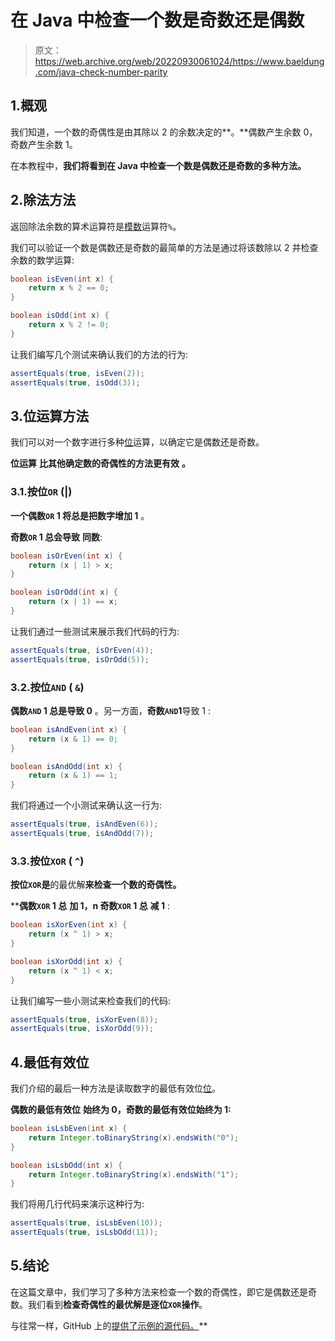 # 在 Java 中检查一个数是奇数还是偶数

> 原文：<https://web.archive.org/web/20220930061024/https://www.baeldung.com/java-check-number-parity>

## 1.概观

我们知道，一个数的奇偶性是由其除以 2 的余数决定的**。**偶数产生余数 0，奇数产生余数 1。

在本教程中，**我们将看到在 Java 中检查一个数是偶数还是奇数的多种方法。**

## 2.除法方法

返回除法余数的算术运算符是[模数](/web/20220811081223/https://www.baeldung.com/modulo-java)运算符`%`。

我们可以验证一个数是偶数还是奇数的最简单的方法是通过将该数除以 2 并检查余数的数学运算:

```java
boolean isEven(int x) {
    return x % 2 == 0;
}

boolean isOdd(int x) {
    return x % 2 != 0;
}
```

让我们编写几个测试来确认我们的方法的行为:

```java
assertEquals(true, isEven(2));
assertEquals(true, isOdd(3));
```

## 3.位运算方法

我们可以对一个数字进行多种[位](/web/20220811081223/https://www.baeldung.com/java-bitwise-operators)运算，以确定它是偶数还是奇数。

**位运算** **比其他确定数的奇偶性的方法更有效** **。**

### 3.1.按位`OR` (|)

**一个偶数`OR` 1 将总是把数字增加 1** 。

**奇数`OR` 1 总会导致** **同数**:

```java
boolean isOrEven(int x) {
    return (x | 1) > x;
}

boolean isOrOdd(int x) {
    return (x | 1) == x;
}
```

让我们通过一些测试来展示我们代码的行为:

```java
assertEquals(true, isOrEven(4));
assertEquals(true, isOrOdd(5));
```

### 3.2.按位`AND` ( `&`)

**偶数`AND` 1 总是导致 0** 。另一方面，**奇数`AND`1**导致 1 :

```java
boolean isAndEven(int x) {
    return (x & 1) == 0;
}

boolean isAndOdd(int x) {
    return (x & 1) == 1;
}
```

我们将通过一个小测试来确认这一行为:

```java
assertEquals(true, isAndEven(6));
assertEquals(true, isAndOdd(7));
```

### 3.3.按位`XOR` ( `^`)

**按位`XOR`是**的最优解**来检查一个数的奇偶性。**

 ****偶数`XOR` 1 总** **加 1，n 奇数`XOR` 1 总** **减 1** :

```java
boolean isXorEven(int x) {
    return (x ^ 1) > x;
}

boolean isXorOdd(int x) {
    return (x ^ 1) < x;
}
```

让我们编写一些小测试来检查我们的代码:

```java
assertEquals(true, isXorEven(8));
assertEquals(true, isXorOdd(9));
```

## 4.最低有效位

我们介绍的最后一种方法是读取数字的最低有效位[位](/web/20220811081223/https://www.baeldung.com/java-get-bit-at-position)。

**偶数的最低有效位** **始终为 0，奇数的最低有效位始终为 1:**

```java
boolean isLsbEven(int x) {
    return Integer.toBinaryString(x).endsWith("0");
}

boolean isLsbOdd(int x) {
    return Integer.toBinaryString(x).endsWith("1");
}
```

我们将用几行代码来演示这种行为:

```java
assertEquals(true, isLsbEven(10));
assertEquals(true, isLsbOdd(11));
```

## 5.结论

在这篇文章中，我们学习了多种方法来检查一个数的奇偶性，即它是偶数还是奇数。我们看到**检查奇偶性的最优解是逐位`XOR`操作**。

与往常一样，GitHub 上的[提供了示例的源代码。](https://web.archive.org/web/20220811081223/https://github.com/eugenp/tutorials/tree/master/core-java-modules/core-java-numbers-5)**